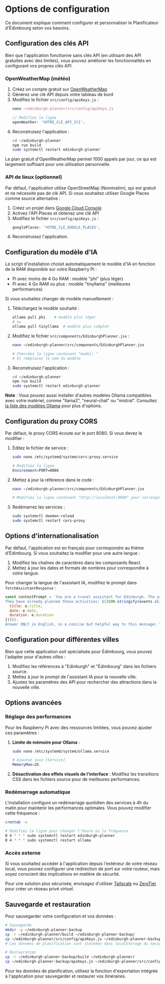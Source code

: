 # Options de configuration

Ce document explique comment configurer et personnaliser le Planificateur d'Édimbourg selon vos besoins.

## Configuration des clés API

Bien que l'application fonctionne sans clés API (en utilisant des API gratuites avec des limites), vous pouvez améliorer les fonctionnalités en configurant vos propres clés API.

### OpenWeatherMap (météo)

1. Créez un compte gratuit sur [OpenWeatherMap](https://home.openweathermap.org/users/sign_up)
2. Générez une clé API depuis votre tableau de bord
3. Modifiez le fichier `src/config/apiKeys.js` :
   ```javascript
   nano ~/edinburgh-planner/src/config/apiKeys.js
   
   // Modifiez la ligne
   openWeather: 'VOTRE_CLÉ_API_ICI',
   ```
4. Reconstruisez l'application :
   ```bash
   cd ~/edinburgh-planner
   npm run build
   sudo systemctl restart edinburgh-planner
   ```

Le plan gratuit d'OpenWeatherMap permet 1000 appels par jour, ce qui est largement suffisant pour une utilisation personnelle.

### API de lieux (optionnel)

Par défaut, l'application utilise OpenStreetMap (Nominatim), qui est gratuit et ne nécessite pas de clé API. Si vous souhaitez utiliser Google Places comme source alternative :

1. Créez un projet dans [Google Cloud Console](https://console.cloud.google.com/)
2. Activez l'API Places et obtenez une clé API
3. Modifiez le fichier `src/config/apiKeys.js` :
   ```javascript
   googlePlaces: 'VOTRE_CLÉ_GOOGLE_PLACES',
   ```
4. Reconstruisez l'application.

## Configuration du modèle d'IA

Le script d'installation choisit automatiquement le modèle d'IA en fonction de la RAM disponible sur votre Raspberry Pi :
- Pi avec moins de 4 Go RAM : modèle "phi" (plus léger)
- Pi avec 4 Go RAM ou plus : modèle "tinyllama" (meilleures performances)

Si vous souhaitez changer de modèle manuellement :

1. Téléchargez le modèle souhaité :
   ```bash
   ollama pull phi    # modèle plus léger
   # ou
   ollama pull tinyllama  # modèle plus complet
   ```

2. Modifiez le fichier `src/components/EdinburghPlanner.jsx` :
   ```bash
   nano ~/edinburgh-planner/src/components/EdinburghPlanner.jsx
   
   # Cherchez la ligne contenant "model: "
   # Et remplacez le nom du modèle
   ```

3. Reconstruisez l'application :
   ```bash
   cd ~/edinburgh-planner
   npm run build
   sudo systemctl restart edinburgh-planner
   ```

**Note** : Vous pouvez aussi installer d'autres modèles Ollama compatibles avec votre matériel, comme "llama2", "neural-chat" ou "mistral". Consultez [la liste des modèles Ollama](https://ollama.ai/library) pour plus d'options.

## Configuration du proxy CORS

Par défaut, le proxy CORS écoute sur le port 8080. Si vous devez le modifier :

1. Éditez le fichier de service :
   ```bash
   sudo nano /etc/systemd/system/cors-proxy.service
   
   # Modifiez la ligne
   Environment=PORT=8080
   ```

2. Mettez à jour la référence dans le code :
   ```bash
   nano ~/edinburgh-planner/src/components/EdinburghPlanner.jsx
   
   # Modifiez la ligne contenant "http://localhost:8080" pour correspondre au nouveau port
   ```

3. Redémarrez les services :
   ```bash
   sudo systemctl daemon-reload
   sudo systemctl restart cors-proxy
   ```

## Options d'internationalisation

Par défaut, l'application est en français pour correspondre au thème d'Édimbourg. Si vous souhaitez la modifier pour une autre langue :

1. Modifiez les chaînes de caractères dans les composants React.
2. Mettez à jour les dates et formats de nombres pour correspondre à votre langue.

Pour changer la langue de l'assistant IA, modifiez le prompt dans `fetchAssistantResponse` :

```javascript
const contextPrompt = `You are a travel assistant for Edinburgh. The user is planning a trip from ${travelDates.start} to ${travelDates.end}. 
They have already planned these activities: ${JSON.stringify(events.slice(0, 5).map(e => ({ 
  title: e.title, 
  date: e.date, 
  duration: e.duration 
})))}. 
Answer ONLY in English, in a concise but helpful way to this message: "${message}"`;
```

## Configuration pour différentes villes

Bien que cette application soit spécialisée pour Édimbourg, vous pouvez l'adapter pour d'autres villes :

1. Modifiez les références à "Edinburgh" et "Édimbourg" dans les fichiers source.
2. Mettez à jour le prompt de l'assistant IA pour la nouvelle ville.
3. Ajustez les paramètres des API pour rechercher des attractions dans la nouvelle ville.

## Options avancées

### Réglage des performances

Pour les Raspberry Pi avec des ressources limitées, vous pouvez ajuster ces paramètres :

1. **Limite de mémoire pour Ollama** :
   ```bash
   sudo nano /etc/systemd/system/ollama.service
   
   # Ajoutez sous [Service]
   MemoryMax=2G
   ```

2. **Désactivation des effets visuels de l'interface** :
   Modifiez les transitions CSS dans les fichiers source pour de meilleures performances.

### Redémarrage automatique

L'installation configure un redémarrage quotidien des services à 4h du matin pour maintenir les performances optimales. Vous pouvez modifier cette fréquence :

```bash
crontab -e

# Modifiez la ligne pour changer l'heure ou la fréquence
0 4 * * * sudo systemctl restart edinburgh-planner
0 4 * * * sudo systemctl restart ollama
```

### Accès externe

Si vous souhaitez accéder à l'application depuis l'extérieur de votre réseau local, vous pouvez configurer une redirection de port sur votre routeur, mais soyez conscient des implications en matière de sécurité.

Pour une solution plus sécurisée, envisagez d'utiliser [Tailscale](https://tailscale.com/) ou [ZeroTier](https://www.zerotier.com/) pour créer un réseau privé virtuel.

## Sauvegarde et restauration

Pour sauvegarder votre configuration et vos données :

```bash
# Sauvegarde
mkdir -p ~/edinburgh-planner-backup
cp -r ~/edinburgh-planner/build ~/edinburgh-planner-backup/
cp ~/edinburgh-planner/src/config/apiKeys.js ~/edinburgh-planner-backup/
# Les données de planification sont stockées dans localStorage du navigateur

# Restauration
cp -r ~/edinburgh-planner-backup/build ~/edinburgh-planner/
cp ~/edinburgh-planner-backup/apiKeys.js ~/edinburgh-planner/src/config/
```

Pour les données de planification, utilisez la fonction d'exportation intégrée à l'application pour sauvegarder et restaurer vos itinéraires.
